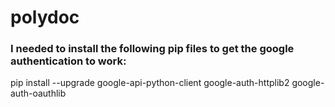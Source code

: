 # polydoc

### I needed to install the following pip files to get the google authentication to work:
pip install --upgrade google-api-python-client google-auth-httplib2 google-auth-oauthlib

